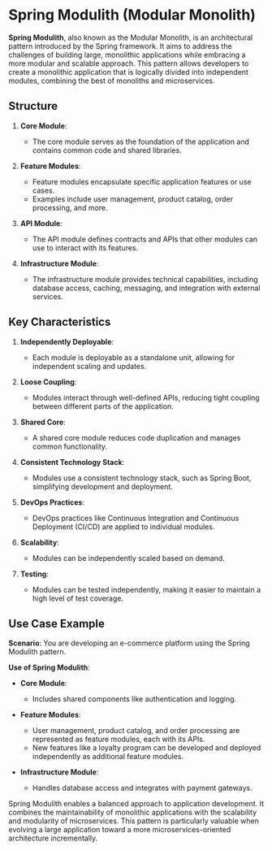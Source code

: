 # Spring Modulith (Modular Monolith)

**Spring Modulith**, also known as the Modular Monolith, is an architectural pattern introduced by the Spring framework. It aims to address the challenges of building large, monolithic applications while embracing a more modular and scalable approach. This pattern allows developers to create a monolithic application that is logically divided into independent modules, combining the best of monoliths and microservices.

## Structure

1. **Core Module**:
   - The core module serves as the foundation of the application and contains common code and shared libraries.
   
2. **Feature Modules**:
   - Feature modules encapsulate specific application features or use cases.
   - Examples include user management, product catalog, order processing, and more.

3. **API Module**:
   - The API module defines contracts and APIs that other modules can use to interact with its features.

4. **Infrastructure Module**:
   - The infrastructure module provides technical capabilities, including database access, caching, messaging, and integration with external services.

## Key Characteristics

1. **Independently Deployable**:
   - Each module is deployable as a standalone unit, allowing for independent scaling and updates.

2. **Loose Coupling**:
   - Modules interact through well-defined APIs, reducing tight coupling between different parts of the application.

3. **Shared Core**:
   - A shared core module reduces code duplication and manages common functionality.

4. **Consistent Technology Stack**:
   - Modules use a consistent technology stack, such as Spring Boot, simplifying development and deployment.

5. **DevOps Practices**:
   - DevOps practices like Continuous Integration and Continuous Deployment (CI/CD) are applied to individual modules.

6. **Scalability**:
   - Modules can be independently scaled based on demand.

7. **Testing**:
   - Modules can be tested independently, making it easier to maintain a high level of test coverage.

## Use Case Example

**Scenario**: You are developing an e-commerce platform using the Spring Modulith pattern.

**Use of Spring Modulith**:

- **Core Module**:
  - Includes shared components like authentication and logging.

- **Feature Modules**:
  - User management, product catalog, and order processing are represented as feature modules, each with its APIs.
  - New features like a loyalty program can be developed and deployed independently as additional feature modules.

- **Infrastructure Module**:
  - Handles database access and integrates with payment gateways.

Spring Modulith enables a balanced approach to application development. It combines the maintainability of monolithic applications with the scalability and modularity of microservices. This pattern is particularly valuable when evolving a large application toward a more microservices-oriented architecture incrementally.
